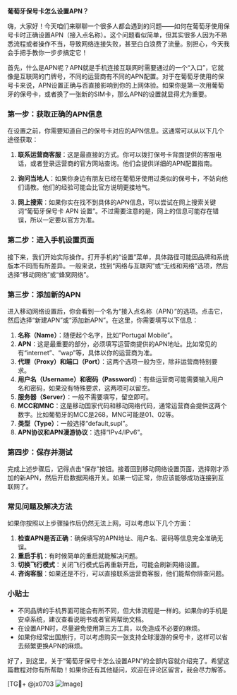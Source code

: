 **葡萄牙保号卡怎么设置APN？**

嗨，大家好！今天咱们来聊聊一个很多人都会遇到的问题——如何在葡萄牙使用保号卡时正确设置APN（接入点名称）。这个问题看似简单，但其实很多人因为不熟悉流程或者操作不当，导致网络连接失败，甚至白白浪费了流量。别担心，今天我会手把手教你一步步搞定它！

首先，什么是APN呢？APN就是手机连接互联网时需要通过的一个“入口”，它就像是互联网的门牌号，不同的运营商有不同的APN配置。对于在葡萄牙使用的保号卡来说，APN设置正确与否直接影响到你的上网体验。如果你是第一次用葡萄牙的保号卡，或者换了一张新的SIM卡，那么APN的设置就显得尤为重要。

### **第一步：获取正确的APN信息**
在设置之前，你需要知道自己的保号卡对应的APN信息。这通常可以从以下几个途径获取：

1. **联系运营商客服**：这是最直接的方式。你可以拨打保号卡背面提供的客服电话，或者登录运营商的官方网站查询。他们会提供详细的APN配置指南。
   
2. **询问当地人**：如果你身边有朋友已经在葡萄牙使用过类似的保号卡，不妨向他们请教。他们的经验可能会比官方说明更接地气。

3. **网上搜索**：如果你实在找不到具体的APN信息，可以尝试在网上搜索关键词“葡萄牙保号卡 APN 设置”。不过需要注意的是，网上的信息可能存在错误，所以一定要以官方为准。

### **第二步：进入手机设置页面**
接下来，我们开始实际操作。打开手机的“设置”菜单，具体路径可能因品牌和系统版本不同而有所差异。一般来说，找到“网络与互联网”或“无线和网络”选项，然后选择“移动网络”或“蜂窝网络”。

### **第三步：添加新的APN**
进入移动网络设置后，你会看到一个名为“接入点名称（APN）”的选项。点击它，然后选择“新建APN”或“添加新APN”。在这里，你需要填写以下信息：

1. **名称（Name）**：随便起个名字，比如“Portugal Mobile”。
2. **APN**：这是最重要的部分，必须填写运营商提供的APN地址。比如常见的有“internet”、“wap”等，具体以你的运营商为准。
3. **代理（Proxy）和端口（Port）**：这两个选项一般为空，除非运营商特别要求。
4. **用户名（Username）和密码（Password）**：有些运营商可能需要输入用户名和密码，如果没有特殊要求，这两项可以留空。
5. **服务器（Server）**：一般不需要填写，留空即可。
6. **MCC和MNC**：这是移动国家代码和移动网络代码，通常运营商会提供这两个数字。比如葡萄牙的MCC是268，MNC可能是01、02等。
7. **类型（Type）**：一般选择“default,supl”。
8. **APN协议和APN漫游协议**：选择“IPv4/IPv6”。

### **第四步：保存并测试**
完成上述步骤后，记得点击“保存”按钮。接着回到移动网络设置页面，选择刚才添加的新APN，然后开启数据网络开关。如果一切正常，你应该能够成功连接到互联网了。

### **常见问题及解决方法**
如果你按照以上步骤操作后仍然无法上网，可以考虑以下几个方面：

1. **检查APN是否正确**：确保填写的APN地址、用户名、密码等信息完全准确无误。
2. **重启手机**：有时候简单的重启就能解决问题。
3. **切换飞行模式**：关闭飞行模式后再重新开启，可能会刷新网络设置。
4. **咨询客服**：如果还是不行，可以直接联系运营商客服，他们能帮你排查问题。

### **小贴士**
- 不同品牌的手机界面可能会有所不同，但大体流程是一样的。如果你的手机是安卓系统，建议查看说明书或者官网帮助文档。
- 在设置APN时，尽量避免使用第三方工具，以免造成不必要的麻烦。
- 如果你经常出国旅行，可以考虑购买一张支持全球漫游的保号卡，这样可以省去频繁更换APN的麻烦。

好了，到这里，关于“葡萄牙保号卡怎么设置APN”的全部内容就介绍完了。希望这篇教程对你有所帮助！如果你还有其他疑问，欢迎在评论区留言，我会尽力解答。

[TG💪+ @jx0703 ![Image](https://github.com/user-attachments/assets/dbca1d08-cadb-493c-b0ec-ad6f7a83f270)]